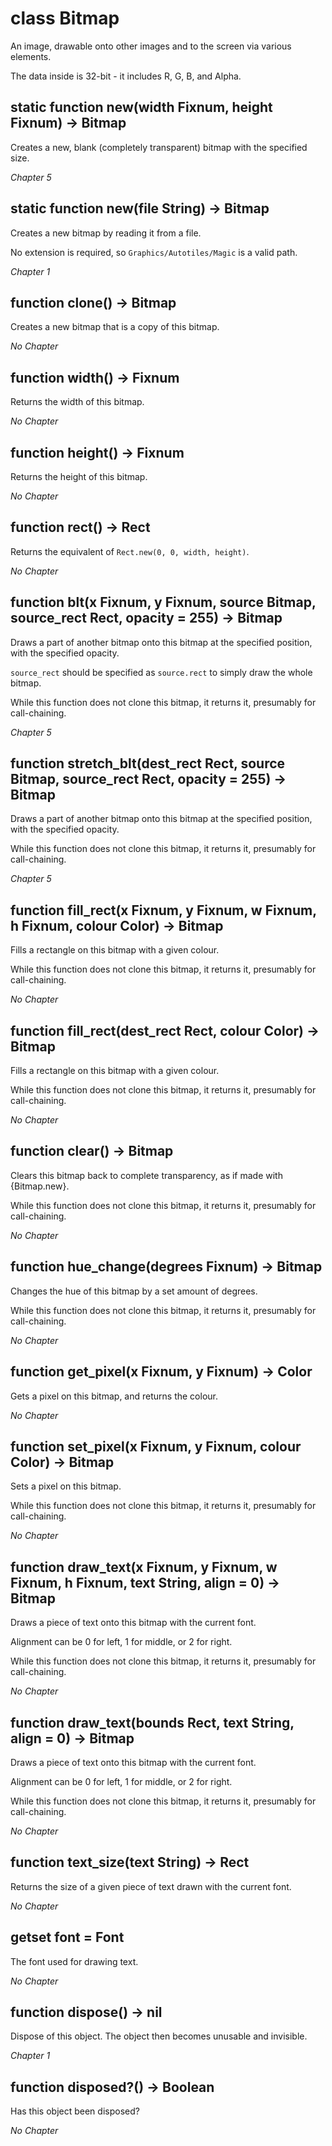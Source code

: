 # class Bitmap

An image, drawable onto other images and to the screen via various elements.

The data inside is 32-bit - it includes R, G, B, and Alpha.

## static function new(width Fixnum, height Fixnum) -> Bitmap

Creates a new, blank (completely transparent) bitmap with the specified size.

*Chapter 5*

## static function new(file String) -> Bitmap

Creates a new bitmap by reading it from a file.

No extension is required, so `Graphics/Autotiles/Magic` is a valid path.

*Chapter 1*


## function clone() -> Bitmap

Creates a new bitmap that is a copy of this bitmap.

*No Chapter*


## function width() -> Fixnum

Returns the width of this bitmap.

*No Chapter*


## function height() -> Fixnum

Returns the height of this bitmap.

*No Chapter*


## function rect() -> Rect

Returns the equivalent of `Rect.new(0, 0, width, height)`.

*No Chapter*


## function blt(x Fixnum, y Fixnum, source Bitmap, source\_rect Rect, opacity = 255) -> Bitmap

Draws a part of another bitmap onto this bitmap at the specified position, with the specified opacity.

`source_rect` should be specified as `source.rect` to simply draw the whole bitmap.

While this function does not clone this bitmap, it returns it, presumably for call-chaining.

*Chapter 5*


## function stretch\_blt(dest\_rect Rect, source Bitmap, source\_rect Rect, opacity = 255) -> Bitmap

Draws a part of another bitmap onto this bitmap at the specified position, with the specified opacity.

While this function does not clone this bitmap, it returns it, presumably for call-chaining.

*Chapter 5*


## function fill\_rect(x Fixnum, y Fixnum, w Fixnum, h Fixnum, colour Color) -> Bitmap

Fills a rectangle on this bitmap with a given colour.

While this function does not clone this bitmap, it returns it, presumably for call-chaining.

*No Chapter*


## function fill\_rect(dest\_rect Rect, colour Color) -> Bitmap

Fills a rectangle on this bitmap with a given colour.

While this function does not clone this bitmap, it returns it, presumably for call-chaining.

*No Chapter*


## function clear() -> Bitmap

Clears this bitmap back to complete transparency, as if made with {Bitmap.new}.

While this function does not clone this bitmap, it returns it, presumably for call-chaining.

*No Chapter*


## function hue\_change(degrees Fixnum) -> Bitmap

Changes the hue of this bitmap by a set amount of degrees.

While this function does not clone this bitmap, it returns it, presumably for call-chaining.

*No Chapter*


## function get\_pixel(x Fixnum, y Fixnum) -> Color

Gets a pixel on this bitmap, and returns the colour.

*No Chapter*


## function set\_pixel(x Fixnum, y Fixnum, colour Color) -> Bitmap

Sets a pixel on this bitmap.

While this function does not clone this bitmap, it returns it, presumably for call-chaining.

*No Chapter*


## function draw\_text(x Fixnum, y Fixnum, w Fixnum, h Fixnum, text String, align = 0) -> Bitmap

Draws a piece of text onto this bitmap with the current font.

Alignment can be 0 for left, 1 for middle, or 2 for right.

While this function does not clone this bitmap, it returns it, presumably for call-chaining.

*No Chapter*


## function draw\_text(bounds Rect, text String, align = 0) -> Bitmap

Draws a piece of text onto this bitmap with the current font.

Alignment can be 0 for left, 1 for middle, or 2 for right.

While this function does not clone this bitmap, it returns it, presumably for call-chaining.

*No Chapter*


## function text\_size(text String) -> Rect

Returns the size of a given piece of text drawn with the current font.

*No Chapter*


## getset font = Font

The font used for drawing text.

*No Chapter*


## function dispose() -> nil

Dispose of this object. The object then becomes unusable and invisible.

*Chapter 1*


## function disposed?() -> Boolean

Has this object been disposed?

*No Chapter*
